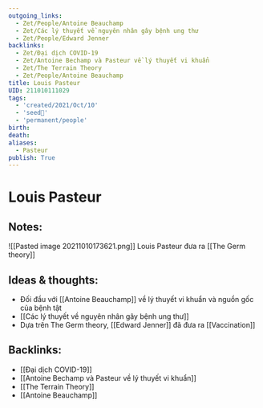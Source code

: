 ```yaml
---
outgoing_links:
  - Zet/People/Antoine Beauchamp
  - Zet/Các lý thuyết về nguyên nhân gây bệnh ung thư
  - Zet/People/Edward Jenner
backlinks:
  - Zet/Đại dịch COVID-19
  - Zet/Antoine Bechamp và Pasteur về lý thuyết vi khuẩn
  - Zet/The Terrain Theory
  - Zet/People/Antoine Beauchamp
title: Louis Pasteur
UID: 211010111029
tags:
  - 'created/2021/Oct/10'
  - 'seed🥜'
  - 'permanent/people'
birth: 
death:
aliases:
  - Pasteur
publish: True
---
```

# Louis Pasteur

## Notes:
![[Pasted image 20211010173621.png]]
Louis Pasteur đưa ra [[The Germ theory]]

## Ideas & thoughts:
- Đối đầu với [[Antoine Beauchamp]] về lý thuyết vi khuẩn và nguồn gốc của bệnh tật
- [[Các lý thuyết về nguyên nhân gây bệnh ung thư]]
- Dựa trên The Germ theory, [[Edward Jenner]] đã đưa ra [[Vaccination]] 
## Backlinks:
- [[Đại dịch COVID-19]]
- [[Antoine Bechamp và Pasteur về lý thuyết vi khuẩn]]
- [[The Terrain Theory]]
- [[Antoine Beauchamp]]
